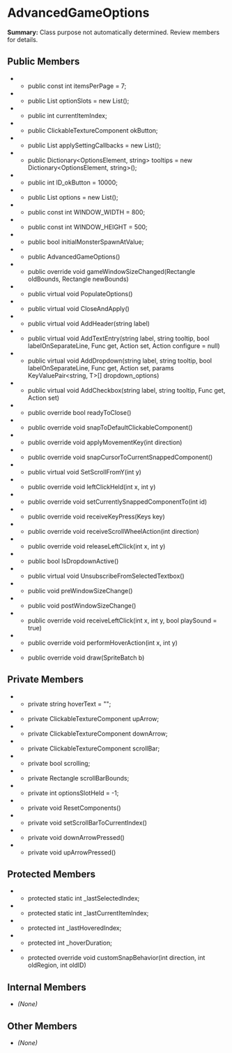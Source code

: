 # AdvancedGameOptions

**Summary:** Class purpose not automatically determined. Review members for details.

## Public Members
- - public const int itemsPerPage = 7;
- - public List<ClickableComponent> optionSlots = new List<ClickableComponent>();
- - public int currentItemIndex;
- - public ClickableTextureComponent okButton;
- - public List<Action> applySettingCallbacks = new List<Action>();
- - public Dictionary<OptionsElement, string> tooltips = new Dictionary<OptionsElement, string>();
- - public int ID_okButton = 10000;
- - public List<OptionsElement> options = new List<OptionsElement>();
- - public const int WINDOW_WIDTH = 800;
- - public const int WINDOW_HEIGHT = 500;
- - public bool initialMonsterSpawnAtValue;
- - public AdvancedGameOptions()
- - public override void gameWindowSizeChanged(Rectangle oldBounds, Rectangle newBounds)
- - public virtual void PopulateOptions()
- - public virtual void CloseAndApply()
- - public virtual void AddHeader(string label)
- - public virtual void AddTextEntry(string label, string tooltip, bool labelOnSeparateLine, Func<string> get, Action<string> set, Action<OptionsTextEntry> configure = null)
- - public virtual void AddDropdown<T>(string label, string tooltip, bool labelOnSeparateLine, Func<T> get, Action<T> set, params KeyValuePair<string, T>[] dropdown_options)
- - public virtual void AddCheckbox(string label, string tooltip, Func<bool> get, Action<bool> set)
- - public override bool readyToClose()
- - public override void snapToDefaultClickableComponent()
- - public override void applyMovementKey(int direction)
- - public override void snapCursorToCurrentSnappedComponent()
- - public virtual void SetScrollFromY(int y)
- - public override void leftClickHeld(int x, int y)
- - public override void setCurrentlySnappedComponentTo(int id)
- - public override void receiveKeyPress(Keys key)
- - public override void receiveScrollWheelAction(int direction)
- - public override void releaseLeftClick(int x, int y)
- - public bool IsDropdownActive()
- - public virtual void UnsubscribeFromSelectedTextbox()
- - public void preWindowSizeChange()
- - public void postWindowSizeChange()
- - public override void receiveLeftClick(int x, int y, bool playSound = true)
- - public override void performHoverAction(int x, int y)
- - public override void draw(SpriteBatch b)

## Private Members
- - private string hoverText = "";
- - private ClickableTextureComponent upArrow;
- - private ClickableTextureComponent downArrow;
- - private ClickableTextureComponent scrollBar;
- - private bool scrolling;
- - private Rectangle scrollBarBounds;
- - private int optionsSlotHeld = -1;
- - private void ResetComponents()
- - private void setScrollBarToCurrentIndex()
- - private void downArrowPressed()
- - private void upArrowPressed()

## Protected Members
- - protected static int _lastSelectedIndex;
- - protected static int _lastCurrentItemIndex;
- - protected int _lastHoveredIndex;
- - protected int _hoverDuration;
- - protected override void customSnapBehavior(int direction, int oldRegion, int oldID)

## Internal Members
- *(None)*

## Other Members
- *(None)*
